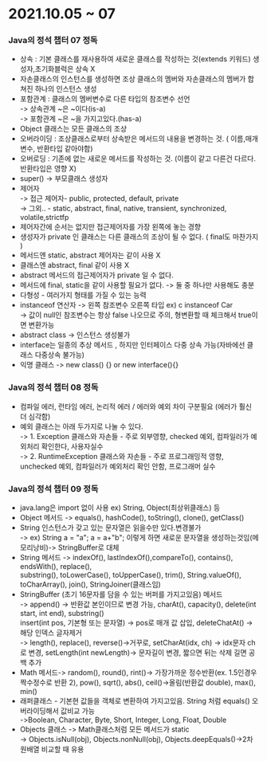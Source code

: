# 2021.10.05 ~ 07

### Java의 정석 챕터 07 정독

 - 상속 : 기본 클래스를 재사용하여 새로운 클래스를 작성하는 것(extends 키워드) 생성자,초기화블럭은 상속 X
 - 자손클래스의 인스턴스를 생성하면 조상 클래스의 멤버와 자손클래스의 멤버가 합쳐진 하나의 인스턴스 생성
 - 포함관계 : 클래스의 멤버변수로 다른 타입의 참조변수 선언  
-> 상속관계 ~은 ~이다(is-a)  
-> 포함관계 ~은 ~을 가지고있다.(has-a)
 - Object 클래스는 모든 클래스의 조상
 - 오버라이딩 : 조상클래스로부터 상속받은 메서드의 내용을 변경하는 것. ( 이름,매개변수, 반환타입 같아야함)
 - 오버로딩 : 기존에 없는 새로운 메서드를 작성하는 것. (이름이 같고 다른건 다르다. 반환타입은 영향 X)
 - super() -> 부모클래스 생성자
 - 제어자   
  -> 접근 제어자- public, protected, default, private  
  -> 그외.. - static, abstract, final, native, transient, synchronized, volatile,strictfp
 - 제어자간에 순서는 없지만 접근제어자를 가장 왼쪽에 놓는 경향
 - 생성자가 private 인 클래스는 다른 클래스의 조상이 될 수 없다. ( final도 마찬가지 )
 - 메서드엔 static, abstract 제어자는 같이 사용 X
 - 클래스엔 abstract, final 같이 사용 X
 - abstract 메서드의 접근제어자가 private 일 수 없다.
 - 메서드에 final, static을 같이 사용할 필요가 없다. -> 둘 중 하나만 사용해도 충분
 - 다형성 - 여러가지 형태를 가질 수 있는 능력
 - instanceof 연산자 -> 왼쪽 참조변수 오른쪽 타입 ex) c instanceof Car  
   -> 값이 null인 참조변수는 항상 false 나오므로 주의, 형변환할 때 체크해서 true이면 변환가능
 - abstract class -> 인스턴스 생성불가
 - interface는 일종의 추상 메서드 , 하지만 인터페이스 다중 상속 가능(자바에선 클래스 다중상속 불가능)
 - 익명 클래스 -> new class() {}   or   new interface(){}

### Java의 정석 챕터 08 정독

 - 컴파일 에러, 런타임 에러, 논리적 에러  /  에러와 예외 차이 구분필요 (에러가 훨신 더 심각함)
 - 예외 클래스는 아래 두가지로 나눌 수 있다.  
  -> 1. Exception 클래스와 자손들 - 주로 외부영향, checked 예외, 컴파일러가 예외처리 확인한다, 사용자실수  
  -> 2. RuntimeException 클래스와 자손들 - 주로 프로그래밍적 영향, unchecked 예외, 컴파일러가 예외처리 확인 안함, 프로그래머 실수

### Java의 정석 챕터 09 정독
 - java.lang은 import 없이 사용 ex) String, Object(최상위클래스) 등
 - Object 메서드 -> equals(), hashCode(), toString(), clone(), getClass()
 - String 인스턴스가 갖고 있는 문자열은 읽을수만 있다.변경불가   
 ->  ex) String a = "a"; a = a+"b";  이렇게 하면 새로운 문자열을 생성하는것임(메모리낭비)-> StringBuffer로 대체
 - String 메서드 -> indexOf(), lastIndexOf(),compareTo(), contains(), endsWith(), replace(),  
substring(), toLowerCase(), toUpperCase(), trim(), String.valueOf(), toCharArray(), join(), StringJoiner(클래스임)
 - StringBuffer (초기 16문자를 담을 수 있는 버퍼를 가지고있음) 메서드  
 -> append() -> 반환값 본인이므로 변경 가능, charAt(), capacity(), delete(int start, int end), substring()  
insert(int pos, 기본형 또는 문자열) -> pos로 매개 값 삽입, deleteChatAt() -> 해당 인덱스 글자제거  
 -> length(), replace(), reverse()->거꾸로, setCharAt(idx, ch) -> idx문자 ch로 변경, setLength(int newLength)-> 문자길이 변경, 짧으면 뒤는 삭제 길면 공백 추가
 - Math 메서드-> random(), round(), rint()-> 가장가까운 정수반환(ex. 1.5인경우 짝수정수로 반환 2), pow(), sqrt(), abs(), ceil()->올림(반환값 double), max(), min()
 - 래퍼클래스 - 기본현 값들을 객체로 변환하여 가지고있음. String 처럼 equals() 오버라이딩해서 값비교 가능  
->Boolean, Character, Byte, Short, Integer, Long, Float, Double
 - Objects 클래스 -> Math클래스처럼 모든 메서드가 static  
-> Objects.isNull(obj), Objects.nonNull(obj), Objects.deepEquals()->2차원배열 비교할 때 유용
